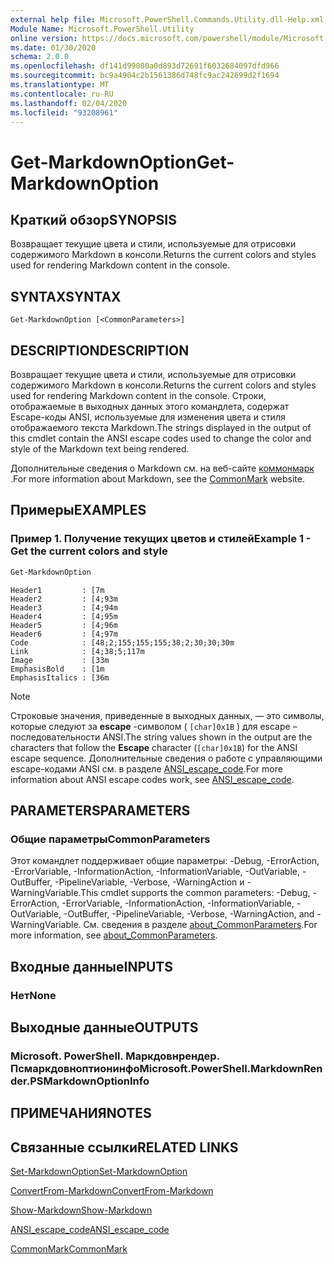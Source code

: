 ```yaml
---
external help file: Microsoft.PowerShell.Commands.Utility.dll-Help.xml
Module Name: Microsoft.PowerShell.Utility
online version: https://docs.microsoft.com/powershell/module/Microsoft.PowerShell.Utility/Get-MarkdownOption?view=powershell-6&WT.mc_id=ps-gethelp
ms.date: 01/30/2020
schema: 2.0.0
ms.openlocfilehash: df141d99080a0d893d72691f6032684097dfd966
ms.sourcegitcommit: bc9a4904c2b1561386d748fc9ac242699d2f1694
ms.translationtype: MT
ms.contentlocale: ru-RU
ms.lasthandoff: 02/04/2020
ms.locfileid: "93208961"
---
```

# <span data-ttu-id="365ab-101">Get-MarkdownOption</span><span class="sxs-lookup"><span data-stu-id="365ab-101">Get-MarkdownOption</span></span>

## <span data-ttu-id="365ab-102">Краткий обзор</span><span class="sxs-lookup"><span data-stu-id="365ab-102">SYNOPSIS</span></span>
<span data-ttu-id="365ab-103">Возвращает текущие цвета и стили, используемые для отрисовки содержимого Markdown в консоли.</span><span class="sxs-lookup"><span data-stu-id="365ab-103">Returns the current colors and styles used for rendering Markdown content in the console.</span></span>

## <span data-ttu-id="365ab-104">SYNTAX</span><span class="sxs-lookup"><span data-stu-id="365ab-104">SYNTAX</span></span>

```
Get-MarkdownOption [<CommonParameters>]
```

## <span data-ttu-id="365ab-105">DESCRIPTION</span><span class="sxs-lookup"><span data-stu-id="365ab-105">DESCRIPTION</span></span>

<span data-ttu-id="365ab-106">Возвращает текущие цвета и стили, используемые для отрисовки содержимого Markdown в консоли.</span><span class="sxs-lookup"><span data-stu-id="365ab-106">Returns the current colors and styles used for rendering Markdown content in the console.</span></span> <span data-ttu-id="365ab-107">Строки, отображаемые в выходных данных этого командлета, содержат Escape-коды ANSI, используемые для изменения цвета и стиля отображаемого текста Markdown.</span><span class="sxs-lookup"><span data-stu-id="365ab-107">The strings displayed in the output of this cmdlet contain the ANSI escape codes used to change the color and style of the Markdown text being rendered.</span></span>

<span data-ttu-id="365ab-108">Дополнительные сведения о Markdown см. на веб-сайте [коммонмарк](https://commonmark.org/) .</span><span class="sxs-lookup"><span data-stu-id="365ab-108">For more information about Markdown, see the [CommonMark](https://commonmark.org/) website.</span></span>

## <span data-ttu-id="365ab-109">Примеры</span><span class="sxs-lookup"><span data-stu-id="365ab-109">EXAMPLES</span></span>

### <span data-ttu-id="365ab-110">Пример 1. Получение текущих цветов и стилей</span><span class="sxs-lookup"><span data-stu-id="365ab-110">Example 1 - Get the current colors and style</span></span>

```powershell
Get-MarkdownOption
```

```Output
Header1         : [7m
Header2         : [4;93m
Header3         : [4;94m
Header4         : [4;95m
Header5         : [4;96m
Header6         : [4;97m
Code            : [48;2;155;155;155;38;2;30;30;30m
Link            : [4;38;5;117m
Image           : [33m
EmphasisBold    : [1m
EmphasisItalics : [36m
```

> [!NOTE]
> <span data-ttu-id="365ab-111">Строковые значения, приведенные в выходных данных, — это символы, которые следуют за **escape** -символом ( `[char]0x1B` ) для escape – последовательности ANSI.</span><span class="sxs-lookup"><span data-stu-id="365ab-111">The string values shown in the output are the characters that follow the **Escape** character (`[char]0x1B`) for the ANSI escape sequence.</span></span> <span data-ttu-id="365ab-112">Дополнительные сведения о работе с управляющими escape-кодами ANSI см. в разделе [ANSI_escape_code](https://en.wikipedia.org/wiki/ANSI_escape_code).</span><span class="sxs-lookup"><span data-stu-id="365ab-112">For more information about ANSI escape codes work, see [ANSI_escape_code](https://en.wikipedia.org/wiki/ANSI_escape_code).</span></span>

## <span data-ttu-id="365ab-113">PARAMETERS</span><span class="sxs-lookup"><span data-stu-id="365ab-113">PARAMETERS</span></span>

### <span data-ttu-id="365ab-114">Общие параметры</span><span class="sxs-lookup"><span data-stu-id="365ab-114">CommonParameters</span></span>

<span data-ttu-id="365ab-115">Этот командлет поддерживает общие параметры: -Debug, -ErrorAction, -ErrorVariable, -InformationAction, -InformationVariable, -OutVariable, -OutBuffer, -PipelineVariable, -Verbose, -WarningAction и -WarningVariable.</span><span class="sxs-lookup"><span data-stu-id="365ab-115">This cmdlet supports the common parameters: -Debug, -ErrorAction, -ErrorVariable, -InformationAction, -InformationVariable, -OutVariable, -OutBuffer, -PipelineVariable, -Verbose, -WarningAction, and -WarningVariable.</span></span> <span data-ttu-id="365ab-116">См. сведения в разделе [about_CommonParameters](https://go.microsoft.com/fwlink/?LinkID=113216).</span><span class="sxs-lookup"><span data-stu-id="365ab-116">For more information, see [about_CommonParameters](https://go.microsoft.com/fwlink/?LinkID=113216).</span></span>

## <span data-ttu-id="365ab-117">Входные данные</span><span class="sxs-lookup"><span data-stu-id="365ab-117">INPUTS</span></span>

### <span data-ttu-id="365ab-118">Нет</span><span class="sxs-lookup"><span data-stu-id="365ab-118">None</span></span>

## <span data-ttu-id="365ab-119">Выходные данные</span><span class="sxs-lookup"><span data-stu-id="365ab-119">OUTPUTS</span></span>

### <span data-ttu-id="365ab-120">Microsoft. PowerShell. Маркдовнрендер. Псмаркдовноптионинфо</span><span class="sxs-lookup"><span data-stu-id="365ab-120">Microsoft.PowerShell.MarkdownRender.PSMarkdownOptionInfo</span></span>

## <span data-ttu-id="365ab-121">ПРИМЕЧАНИЯ</span><span class="sxs-lookup"><span data-stu-id="365ab-121">NOTES</span></span>

## <span data-ttu-id="365ab-122">Связанные ссылки</span><span class="sxs-lookup"><span data-stu-id="365ab-122">RELATED LINKS</span></span>

[<span data-ttu-id="365ab-123">Set-MarkdownOption</span><span class="sxs-lookup"><span data-stu-id="365ab-123">Set-MarkdownOption</span></span>](Set-MarkdownOption.md)

[<span data-ttu-id="365ab-124">ConvertFrom-Markdown</span><span class="sxs-lookup"><span data-stu-id="365ab-124">ConvertFrom-Markdown</span></span>](ConvertFrom-Markdown.md)

[<span data-ttu-id="365ab-125">Show-Markdown</span><span class="sxs-lookup"><span data-stu-id="365ab-125">Show-Markdown</span></span>](Show-Markdown.md)

[<span data-ttu-id="365ab-126">ANSI_escape_code</span><span class="sxs-lookup"><span data-stu-id="365ab-126">ANSI_escape_code</span></span>](https://en.wikipedia.org/wiki/ANSI_escape_code)

[<span data-ttu-id="365ab-127">CommonMark</span><span class="sxs-lookup"><span data-stu-id="365ab-127">CommonMark</span></span>](https://commonmark.org/)
